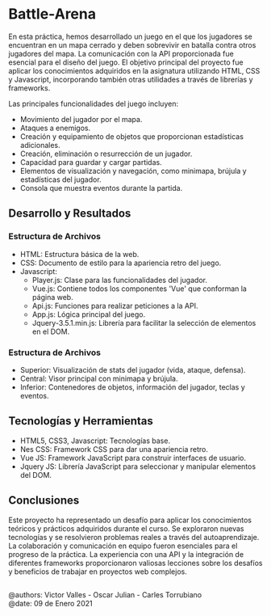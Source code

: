 # Battle-Arena
En esta práctica, hemos desarrollado un juego en el que los jugadores se encuentran en un mapa cerrado y deben sobrevivir en batalla contra otros jugadores del mapa. La comunicación con la API proporcionada fue esencial para el diseño del juego. El objetivo principal del proyecto fue aplicar los conocimientos adquiridos en la asignatura utilizando HTML, CSS y Javascript, incorporando también otras utilidades a través de librerías y frameworks.

Las principales funcionalidades del juego incluyen:

- Movimiento del jugador por el mapa.
- Ataques a enemigos.
- Creación y equipamiento de objetos que proporcionan estadísticas adicionales.
- Creación, eliminación o resurrección de un jugador.
- Capacidad para guardar y cargar partidas.
- Elementos de visualización y navegación, como minimapa, brújula y estadísticas del jugador.
- Consola que muestra eventos durante la partida.

## Desarrollo y Resultados
### Estructura de Archivos
- HTML: Estructura básica de la web.
- CSS: Documento de estilo para la apariencia retro del juego.
- Javascript:
    - Player.js: Clase para las funcionalidades del jugador.
    - Vue.js: Contiene todos los componentes 'Vue' que conforman la página web.
    - Api.js: Funciones para realizar peticiones a la API.
    - App.js: Lógica principal del juego.
    - Jquery-3.5.1.min.js: Librería para facilitar la selección de elementos en el DOM.
 
### Estructura de Archivos
- Superior: Visualización de stats del jugador (vida, ataque, defensa).
- Central: Visor principal con minimapa y brújula.
- Inferior: Contenedores de objetos, información del jugador, teclas y eventos.

## Tecnologías y Herramientas
- HTML5, CSS3, Javascript: Tecnologías base.
- Nes CSS: Framework CSS para dar una apariencia retro.
- Vue JS: Framework JavaScript para construir interfaces de usuario.
- Jquery JS: Librería JavaScript para seleccionar y manipular elementos del DOM.

## Conclusiones
Este proyecto ha representado un desafío para aplicar los conocimientos teóricos y prácticos adquiridos durante el curso. Se exploraron nuevas tecnologías y se resolvieron problemas reales a través del autoaprendizaje. La colaboración y comunicación en equipo fueron esenciales para el progreso de la práctica. La experiencia con una API y la integración de diferentes frameworks proporcionaron valiosas lecciones sobre los desafíos y beneficios de trabajar en proyectos web complejos.

##
@authors: Victor Valles - Oscar Julian - Carles Torrubiano  
@date: 09 de Enero 2021
